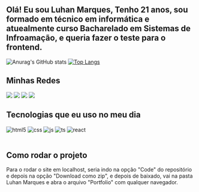 ## Olá! Eu sou Luhan Marques, Tenho 21 anos, sou formado em técnico em informática e atuealmente curso Bacharelado em Sistemas de Infroamação, e queria fazer o teste para o frontend.

![Anurag's GitHub stats](https://github-readme-stats.vercel.app/api?username=Luanmarqz&show_icons=true&theme=tokyonight)
[![Top Langs](https://github-readme-stats.vercel.app/api/top-langs/?username=Luanmarqz&size_weight=0.5&count_weight=0.5&theme=tokyonight)](https://github.com/Luanmarqz/github-readme-stats)

## Minhas Redes

<div> 
  <a href = "mailto:luhanmarques50@gmail.com"><img src="https://img.shields.io/badge/Gmail-D14836?style=for-the-badge&logo=gmail&logoColor=white"></a>
  <a href="https://www.linkedin.com/in/luhan-marques-66899725a/" target="_blank"><img src="https://img.shields.io/badge/-LinkedIn-%230077B5?style=for-the-badge&logo=linkedin&logoColor=white" target="_blank"></a>
   <a href = "https://api.whatsapp.com/send?phone=5584992075432"><img src="https://img.shields.io/badge/WhatsApp-25D366?style=for-the-badge&logo=whatsapp&logoColor=white"></a>
    <a href = "https://luanmarqz.github.io/Portfolio/"><img src="https://img.shields.io/badge/Portfolio-FF5722?style=for-the-badge&logo=blogger&logoColor=white"></a>
  
</div>

## Tecnologias que eu uso no meu dia

<div style="display: inline_block">
  <img align="center" alt="html5" src="https://img.shields.io/badge/HTML5-E34F26?style=for-the-badge&logo=html5&logoColor=white" />
  <img align="center" alt="css" src="https://img.shields.io/badge/CSS3-1572B6?style=for-the-badge&logo=css3&logoColor=white" />
  <img align="center" alt="js" src="https://img.shields.io/badge/JavaScript-F7DF1E?style=for-the-badge&logo=javascript&logoColor=black" />
  <img align="center" alt="ts" src="https://img.shields.io/badge/Python-3776AB?style=for-the-badge&logo=python&logoColor=white" />
  <img align="center" alt="react" src="https://img.shields.io/badge/Java-ED8B00?style=for-the-badge&logo=openjdk&logoColor=white" />
</div><br/>

## Como rodar o projeto

Para o rodar o site em localhost, seria indo na opção "Code" do repositório e depois na opção "Download como zip", e depois de baixado, vai na pasta Luhan Marques e abra o arquivo "Portfolio" com qualquer navegador.
